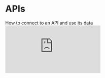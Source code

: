 # APIs
How to connect to an API and use its data
![alt text](https://raw.githubusercontent.com/Vincent-Maladiere/APIs/README.pdf)
